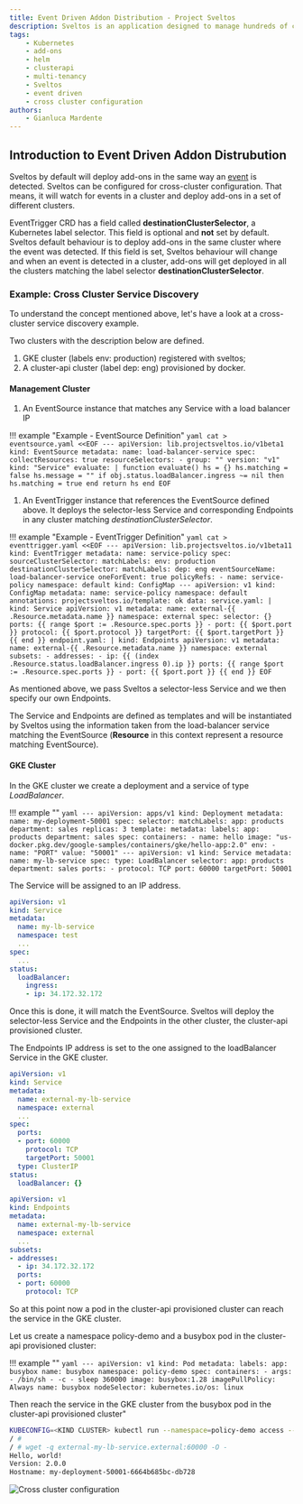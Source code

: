 ```yaml
---
title: Event Driven Addon Distribution - Project Sveltos
description: Sveltos is an application designed to manage hundreds of clusters by providing declarative APIs to deploy Kubernetes add-ons across multiple clusters.
tags:
    - Kubernetes
    - add-ons
    - helm
    - clusterapi
    - multi-tenancy
    - Sveltos
    - event driven
    - cross cluster configuration
authors:
    - Gianluca Mardente
---
```


## Introduction to Event Driven Addon Distrubution

Sveltos by default will deploy add-ons in the same way an [event](../addon_event_deployment.md) is detected.
Sveltos can be configured for cross-cluster configuration. That means, it will watch for events in a cluster and deploy add-ons in a set of different clusters.

EventTrigger CRD has a field called __destinationClusterSelector__, a Kubernetes label selector.
This field is optional and **not** set by default. Sveltos default behaviour is to deploy add-ons in the same cluster where the event was detected. If this field is set, Sveltos behaviour will change and when an event is detected in a cluster, add-ons will get deployed in all the clusters matching the label selector __destinationClusterSelector__.

### Example: Cross Cluster Service Discovery

To understand the concept mentioned above, let's have a look at a cross-cluster service discovery example.

Two clusters with the description below are defined.

1. GKE cluster (labels env: production) registered with sveltos;
1. A cluster-api cluster (label dep: eng) provisioned by docker.
 
#### Management Cluster

1. An EventSource instance that matches any Service with a load balancer IP

!!! example "Example - EventSource Definition"
    ```yaml
    cat > eventsource.yaml <<EOF
    ---
    apiVersion: lib.projectsveltos.io/v1beta1
    kind: EventSource
    metadata:
      name: load-balancer-service
    spec:
      collectResources: true
      resourceSelectors:
      - group: ""
        version: "v1"
        kind: "Service"
      evaluate: |
        function evaluate()
          hs = {}
          hs.matching = false
          hs.message = ""
          if obj.status.loadBalancer.ingress ~= nil then
            hs.matching = true
          end
          return hs
        end
    EOF
    ```
1. An EventTrigger instance that references the EventSource defined above. It deploys the selector-less Service and corresponding Endpoints in any cluster matching _destinationClusterSelector_.

!!! example "Example - EventTrigger Definition"
    ```yaml
    cat > eventtrigger.yaml <<EOF
    ---
    apiVersion: lib.projectsveltos.io/v1beta11
    kind: EventTrigger
    metadata:
      name: service-policy
    spec:
      sourceClusterSelector:
        matchLabels:
          env: production
      destinationClusterSelector:
        matchLabels:
          dep: eng
      eventSourceName: load-balancer-service
      oneForEvent: true
      policyRefs:
      - name: service-policy
        namespace: default
        kind: ConfigMap
    ---
    apiVersion: v1
    kind: ConfigMap
    metadata:
      name: service-policy
      namespace: default
      annotations:
        projectsveltos.io/template: ok
    data:
      service.yaml: |
        kind: Service
        apiVersion: v1
        metadata:
          name: external-{{ .Resource.metadata.name }}
          namespace: external
        spec:
          selector: {}
          ports:
            {{ range $port := .Resource.spec.ports }}
            - port: {{ $port.port }}
              protocol: {{ $port.protocol }}
              targetPort: {{ $port.targetPort }}
            {{ end }}
      endpoint.yaml: |
        kind: Endpoints
        apiVersion: v1
        metadata:
          name: external-{{ .Resource.metadata.name }}
          namespace: external
        subsets:
        - addresses:
          - ip: {{ (index .Resource.status.loadBalancer.ingress 0).ip }}
          ports:
            {{ range $port := .Resource.spec.ports }}
            - port: {{ $port.port }}
            {{ end }}
    EOF
    ```

As mentioned above, we pass Sveltos a selector-less Service and we then specify our own Endpoints.

The Service and Endpoints are defined as templates and will be instantiated by Sveltos using the information taken from the load-balancer service matching the EventSource (__Resource__ in this context represent a resource matching EventSource).

#### GKE Cluster

In the GKE cluster we create a deployment and a service of type *LoadBalancer*. 

!!! example ""
    ```yaml
    ---
    apiVersion: apps/v1
    kind: Deployment
    metadata:
      name: my-deployment-50001
    spec:
      selector:
        matchLabels:
          app: products
          department: sales
      replicas: 3
      template:
        metadata:
          labels:
            app: products
            department: sales
        spec:
          containers:
          - name: hello
            image: "us-docker.pkg.dev/google-samples/containers/gke/hello-app:2.0"
            env:
            - name: "PORT"
              value: "50001"
    ---
    apiVersion: v1
    kind: Service
    metadata:
      name: my-lb-service
    spec:
      type: LoadBalancer
      selector:
        app: products
        department: sales
      ports:
      - protocol: TCP
        port: 60000
        targetPort: 50001
    ```

The Service will be assigned to an IP address.

```yaml
apiVersion: v1
kind: Service
metadata:
  name: my-lb-service
  namespace: test
  ...
spec:
  ...
status:
  loadBalancer:
    ingress:
    - ip: 34.172.32.172
```
 
Once this is done, it will match the EventSource. Sveltos will deploy the selector-less Service and the Endpoints in the other cluster, the cluster-api provisioned cluster. 

The Endpoints IP address is set to the one assigned to the loadBalancer Service in the GKE cluster.

```yaml
apiVersion: v1
kind: Service
metadata:
  name: external-my-lb-service
  namespace: external
  ...
spec:
  ports:
  - port: 60000
    protocol: TCP
    targetPort: 50001
  type: ClusterIP
status:
  loadBalancer: {}
```

```yaml 
apiVersion: v1
kind: Endpoints
metadata:
  name: external-my-lb-service
  namespace: external
  ...
subsets:
- addresses:
  - ip: 34.172.32.172
  ports:
  - port: 60000
    protocol: TCP
```

So at this point now a pod in the cluster-api provisioned cluster can reach the service in the GKE cluster.

Let us create a namespace policy-demo and a busybox pod in the cluster-api provisioned cluster:

!!! example ""
    ```yaml
    ---
    apiVersion: v1
    kind: Pod
    metadata:
      labels:
        app: busybox
      name: busybox
      namespace: policy-demo
    spec:
      containers:
      - args:
        - /bin/sh
        - -c
        - sleep 360000
        image: busybox:1.28
        imagePullPolicy: Always
        name: busybox
      nodeSelector:
        kubernetes.io/os: linux
    ```

Then reach the service in the GKE cluster from the busybox pod in the cluster-api provisioned cluster"

```bash 
KUBECONFIG=<KIND CLUSTER> kubectl run --namespace=policy-demo access --rm -ti --image busybox /bin/sh
/ # 
/ # wget -q external-my-lb-service.external:60000 -O -
Hello, world!
Version: 2.0.0
Hostname: my-deployment-50001-6664b685bc-db728
```

![Cross cluster configuration](../../assets/event_based_cross_cluster.gif)
